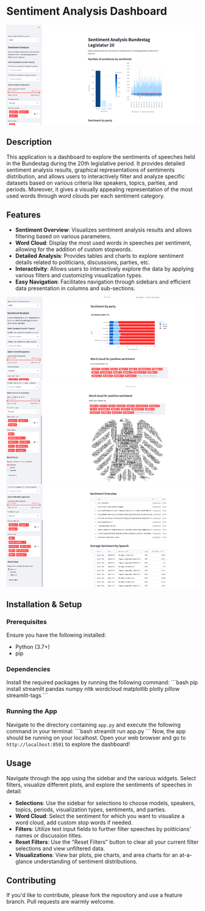 # Sentiment Analysis Dashboard

![Dashboard Image](Dashboard1.png)

## Description
This application is a dashboard to explore the sentiments of speeches held in the Bundestag during the 20th legislative period. It provides detailed sentiment analysis results, graphical representations of sentiments distribution, and allows users to interactively filter and analyze specific datasets based on various criteria like speakers, topics, parties, and periods. Moreover, it gives a visually appealing representation of the most used words through word clouds per each sentiment category.

## Features
- **Sentiment Overview**: Visualizes sentiment analysis results and allows filtering based on various parameters.
- **Word Cloud**: Display the most used words in speeches per sentiment, allowing for the addition of custom stopwords.
- **Detailed Analysis**: Provides tables and charts to explore sentiment details related to politicians, discussions, parties, etc.
- **Interactivity**: Allows users to interactively explore the data by applying various filters and customizing visualization types.
- **Easy Navigation**: Facilitates navigation through sidebars and efficient data presentation in columns and sub-sections.

![Dashboard Image](Dashboard2.png)
![Dashboard Image](Dashboard3.png)
![Dashboard Image](Dashboard4.png)


## Installation & Setup

### Prerequisites
Ensure you have the following installed:
- Python (3.7+)
- pip

### Dependencies
Install the required packages by running the following command:
\```bash
pip install streamlit pandas numpy nltk wordcloud matplotlib plotly pillow streamlit-tags
\```

### Running the App
Navigate to the directory containing `app.py` and execute the following command in your terminal:
\```bash
streamlit run app.py
\```
Now, the app should be running on your localhost. Open your web browser and go to `http://localhost:8501` to explore the dashboard!

## Usage
Navigate through the app using the sidebar and the various widgets. Select filters, visualize different plots, and explore the sentiments of speeches in detail:

- **Selections**: Use the sidebar for selections to choose models, speakers, topics, periods, visualization types, sentiments, and parties.
- **Word Cloud**: Select the sentiment for which you want to visualize a word cloud, add custom stop words if needed.
- **Filters**: Utilize text input fields to further filter speeches by politicians' names or discussion titles.
- **Reset Filters**: Use the "Reset Filters" button to clear all your current filter selections and view unfiltered data.
- **Visualizations**: View bar plots, pie charts, and area charts for an at-a-glance understanding of sentiment distributions.

## Contributing
If you'd like to contribute, please fork the repository and use a feature branch. Pull requests are warmly welcome.
